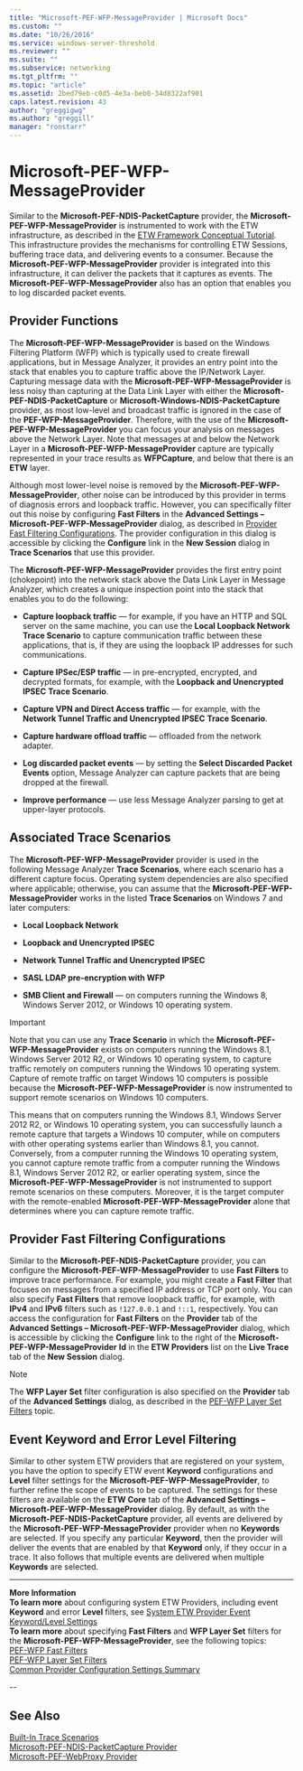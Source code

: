 ```yaml
---
title: "Microsoft-PEF-WFP-MessageProvider | Microsoft Docs"
ms.custom: ""
ms.date: "10/26/2016"
ms.service: windows-server-threshold
ms.reviewer: ""
ms.suite: ""
ms.subservice: networking
ms.tgt_pltfrm: ""
ms.topic: "article"
ms.assetid: 2bed79eb-c0d5-4e3a-beb0-34d8322af901
caps.latest.revision: 43
author: "greggigwg"
ms.author: "greggill"
manager: "ronstarr"
---
```


# Microsoft-PEF-WFP-MessageProvider

Similar to the **Microsoft-PEF-NDIS-PacketCapture** provider, the **Microsoft-PEF-WFP-MessageProvider** is instrumented to work with the ETW infrastructure, as described in the [ETW Framework Conceptual Tutorial](etw-framework-conceptual-tutorial.md). This infrastructure provides the mechanisms for controlling ETW Sessions, buffering trace data, and delivering events to a consumer. Because the **Microsoft-PEF-WFP-MessageProvider** provider is integrated into this infrastructure, it can deliver the packets that it captures as events. The **Microsoft-PEF-WFP-MessageProvider** also has an option that enables you to log discarded packet events.  
  
## Provider Functions  

 The **Microsoft-PEF-WFP-MessageProvider** is based on the Windows Filtering Platform (WFP) which is typically used to create firewall applications, but in Message Analyzer, it provides an entry point into the stack that enables you to capture traffic above the IP/Network Layer. Capturing message data with the **Microsoft-PEF-WFP-MessageProvider** is less noisy than capturing at the Data Link Layer with either the **Microsoft-PEF-NDIS-PacketCapture** or **Microsoft-Windows-NDIS-PacketCapture** provider, as most low-level and broadcast traffic is ignored in the case of the **PEF-WFP-MessageProvider**. Therefore, with the use of the **Microsoft-PEF-WFP-MessageProvider** you can focus your analysis on messages above the Network Layer. Note that messages at and below the Network Layer in a **Microsoft-PEF-WFP-MessageProvider** capture are typically represented in your trace results as **WFPCapture**, and below that there is an **ETW** layer.  
  
 Although most lower-level noise is removed by the **Microsoft-PEF-WFP-MessageProvider**, other noise can be introduced by this provider in terms of diagnosis errors and loopback traffic. However, you can specifically filter out this noise by configuring **Fast Filters** in the **Advanced Settings – Microsoft-PEF-WFP-MessageProvider** dialog, as described in [Provider Fast Filtering Configurations](microsoft-pef-wfp-messageprovider.md#BKMK_ProviderFastFiltering). The provider configuration in this dialog is accessible by clicking the **Configure** link in the **New Session** dialog in **Trace Scenarios** that use this provider.  
  
 The **Microsoft-PEF-WFP-MessageProvider** provides the first entry point (chokepoint) into the network stack above the Data Link Layer in Message Analyzer, which creates a unique inspection point into the stack that enables you to do the following:  
  
-   **Capture loopback traffic** — for example, if you have an HTTP and SQL server on the same machine, you can use the **Local Loopback Network**  **Trace Scenario** to capture communication traffic between these applications, that is, if they are using the loopback IP addresses for such communications.  
  
-   **Capture IPSec/ESP traffic** — in pre-encrypted, encrypted, and decrypted formats, for example, with the **Loopback and Unencrypted IPSEC** **Trace Scenario**.  
  
-   **Capture VPN and Direct Access traffic** — for example, with the **Network Tunnel Traffic and Unencrypted IPSEC** **Trace Scenario**.  
  
-   **Capture hardware offload traffic** — offloaded from the network adapter.  
  
-   **Log discarded packet events** — by setting the **Select Discarded Packet Events** option, Message Analyzer can capture packets that are being dropped at the firewall.  
  
-   **Improve performance** — use less Message Analyzer parsing to get at upper-layer protocols.  
  
## Associated Trace Scenarios  
 The **Microsoft-PEF-WFP-MessageProvider** provider is used in the following Message Analyzer **Trace Scenarios**, where each scenario has a different capture focus. Operating system dependencies are also specified where applicable; otherwise, you can assume that the **Microsoft-PEF-WFP-MessageProvider** works in the listed **Trace Scenarios** on Windows 7 and later computers:  
  
-   **Local Loopback Network**  
  
-   **Loopback and Unencrypted IPSEC**  
  
-   **Network Tunnel Traffic and Unencrypted IPSEC**  
  
-   **SASL LDAP pre-encryption with WFP**  
  
-   **SMB Client and Firewall** — on computers running the Windows 8, Windows Server 2012, or Windows 10 operating system.  
  
> [!IMPORTANT]
>  Note that you can use any **Trace Scenario** in which the **Microsoft-PEF-WFP-MessageProvider** exists on computers running the Windows 8.1, Windows Server 2012 R2, or Windows 10 operating system, to capture traffic remotely on computers running the Windows 10 operating system. Capture of remote traffic on target Windows 10 computers is possible because the **Microsoft-PEF-WFP-MessageProvider** is now instrumented to support remote scenarios on Windows 10 computers.  
>   
>  This means that on computers running the Windows 8.1, Windows Server 2012 R2, or Windows 10 operating system, you can successfully launch a remote capture that targets a Windows 10 computer, while on computers with other operating systems earlier than Windows 8.1, you cannot. Conversely, from a computer running the Windows 10 operating system, you cannot capture remote traffic from a computer running the Windows 8.1, Windows Server 2012 R2, or earlier operating system, since the **Microsoft-PEF-WFP-MessageProvider** is not instrumented to support remote scenarios on these computers. Moreover, it is the target computer with the remote-enabled **Microsoft-PEF-WFP-MessageProvider** alone that determines where you can capture remote traffic.  
  
<a name="BKMK_ProviderFastFiltering"></a>   
## Provider Fast Filtering Configurations  
 Similar to the **Microsoft-PEF-NDIS-PacketCapture** provider, you can configure the **Microsoft-PEF-WFP-MessageProvider** to use **Fast Filters** to improve trace performance. For example, you might create a **Fast Filter** that focuses on messages from a specified IP address or TCP port only. You can also specify **Fast Filters** that remove loopback traffic, for example, with **IPv4** and **IPv6** filters such as `!127.0.0.1` and `!::1`, respectively. You can access the configuration for **Fast Filters** on the **Provider** tab of the **Advanced Settings – Microsoft-PEF-WFP-MessageProvider** dialog, which is accessible by clicking the **Configure** link to the right of the **Microsoft-PEF-WFP-MessageProvider**  **Id** in the **ETW Providers** list on the **Live Trace** tab of the **New Session** dialog.  
  
> [!NOTE]
>  The **WFP Layer Set** filter configuration is also specified on the **Provider** tab of the **Advanced Settings** dialog, as described in the [PEF-WFP Layer Set Filters](pef-wfp-layer-set-filters.md) topic.  
  
## Event Keyword and Error Level Filtering  
 Similar to other system ETW providers that are registered on your system, you have the option to specify ETW event **Keyword** configurations and **Level** filter settings for the **Microsoft-PEF-WFP-MessageProvider**, to further refine the scope of events to be captured. The settings for these filters are available on the **ETW Core** tab of the **Advanced Settings – Microsoft-PEF-WFP-MessageProvider** dialog. By default, as with the **Microsoft-PEF-NDIS-PacketCapture** provider, all events are delivered by the **Microsoft-PEF-WFP-MessageProvider** provider when no **Keywords** are selected. If you specify any particular **Keyword**, then the provider will deliver the events that are enabled by that **Keyword** only, if they occur in a trace. It also follows that multiple events are delivered when multiple **Keywords** are selected.  
  
---  
  
 **More Information**   
 **To learn more** about configuring system ETW Providers, including event **Keyword** and error **Level** filters, see [System ETW Provider Event Keyword/Level Settings](system-etw-provider-event-keyword-level-settings.md)  
**To learn more** about specifying **Fast Filters** and **WFP Layer Set** filters for the **Microsoft-PEF-WFP-MessageProvider**, see the following topics:   
[PEF-WFP Fast Filters](pef-wfp-fast-filters.md)  
[PEF-WFP Layer Set Filters](pef-wfp-layer-set-filters.md)  
[Common Provider Configuration Settings  Summary](common-provider-configuration-settings-summary.md)  

--  
  
## See Also  

[Built-In Trace Scenarios](built-in-trace-scenarios.md)   
[Microsoft-PEF-NDIS-PacketCapture Provider](microsoft-pef-ndis-packetcapture-provider.md)   
[Microsoft-PEF-WebProxy Provider](microsoft-pef-webproxy-provider.md)